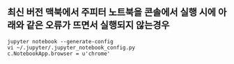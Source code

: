## 최신 버전 맥북에서 주피터 노트북을 콘솔에서 실행 시에 아래와 같은 오류가 뜨면서 실행되지 않는경우
```
jupyter notebook --generate-config
vi ~/.jupyter/.jupyter_notebook_config.py
c.NotebookApp.browser = u'chrome'
```

